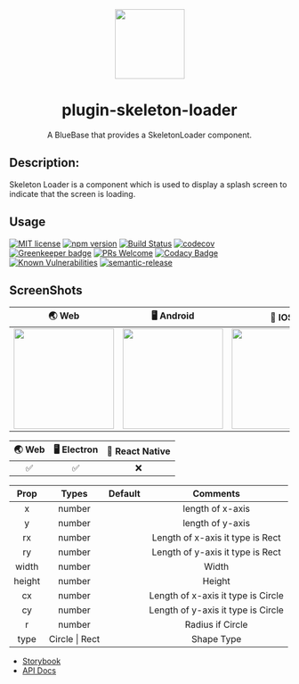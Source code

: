 <div align="center">
	<img width=125 height=125 src="assets/common/logo.png">
  <h1>
		plugin-skeleton-loader
	</h1>
  <p>A BlueBase that provides a SkeletonLoader component.</p>
</div>

## Description:

Skeleton Loader is a component which is used to display a splash screen to indicate that the screen is loading.

## Usage

[![MIT license](https://img.shields.io/badge/license-MIT-brightgreen.svg)](http://opensource.org/licenses/MIT)
[![npm version](https://img.shields.io/npm/v/skeleton-loader.svg?style=flat)](https://npmjs.org/package/skeleton-loader "View this project on npm")
[![Build Status](https://travis-ci.com/BlueBaseJS/plugin-skeleton-loader.svg?branch=master)](https://travis-ci.com/BlueBaseJS/plugin-skeleton-loader)
[![codecov](https://codecov.io/gh/BlueBaseJS/plugin-skeleton-loader/branch/master/graph/badge.svg)](https://codecov.io/gh/BlueBaseJS/plugin-skeleton-loader)
[![Greenkeeper badge](https://badges.greenkeeper.io/BlueBaseJS/plugin-skeleton-loader.svg)](https://greenkeeper.io/) [![PRs Welcome](https://img.shields.io/badge/PRs-welcome-brightgreen.svg)](https://github.com/BlueBaseJS/plugin-skeleton-loader/blob/master/CONTRIBUTING.md)
[![Codacy Badge](https://api.codacy.com/project/badge/Grade/3c79162871414b6aa7c15d1a423adeca)](https://www.codacy.com/app/BlueBaseJS/plugin-skeleton-loader?utm_source=github.com&utm_medium=referral&utm_content=BlueBaseJS/plugin-skeleton-loader&utm_campaign=Badge_Grade)
[![Known Vulnerabilities](https://snyk.io/test/github/BlueBaseJS/plugin-skeleton-loader/badge.svg)](https://snyk.io/test/github/BlueBaseJS/plugin-skeleton-loader)
[![semantic-release](https://img.shields.io/badge/%20%20%F0%9F%93%A6%F0%9F%9A%80-semantic--release-e10079.svg)](https://github.com/semantic-release/semantic-release)

## ScreenShots

|                                        🌏 Web                                        |                                      🖥 Android                                      |                                          📱 IOS                                          |
| :----------------------------------------------------------------------------------: | :----------------------------------------------------------------------------------: | :--------------------------------------------------------------------------------------: |
| <img src="./src/components/Skeleton/screenshot/SkeletonLoader_web.png" width="180"/> | <img src="./src/components/Skeleton/screenshot/SkeletonLoader_ios.png" width="180"/> | <img src="./src/components/Skeleton/screenshot/SkeletonLoader_android.png" width="180"/> |

| 🌏 Web | 🖥 Electron | 📱 React Native |
| :----: | :---------: | :-------------: |
|    ✅   |      ✅      |        ❌        |

|  Prop  |      Types      | Default |              Comments              |
| :----: | :-------------: | :-----: | :--------------------------------: |
|    x   |      number     |         |          length of x-axis          |
|    y   |      number     |         |          length of y-axis          |
|   rx   |      number     |         |  Length of x-axis it type is Rect  |
|   ry   |      number     |         |  Length of y-axis it type is Rect  |
|  width |      number     |         |                Width               |
| height |      number     |         |               Height               |
|   cx   |      number     |         | Length of x-axis it type is Circle |
|   cy   |      number     |         | Length of y-axis it type is Circle |
|    r   |      number     |         |          Radius if Circle          |
|  type  | ️Circle \| Rect |         |             Shape Type             |

-   [Storybook](https://BlueBaseJS.github.io/plugin-skeleton-loader/storybook/)
-   [API Docs](https://BlueBaseJS.github.io/plugin-skeleton-loader/)